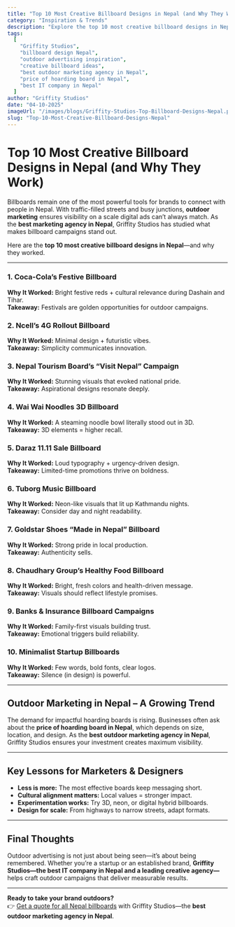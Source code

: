 ```yaml
---
title: "Top 10 Most Creative Billboard Designs in Nepal (and Why They Work)"
category: "Inspiration & Trends"
description: "Explore the top 10 most creative billboard designs in Nepal and uncover why they capture attention. A guide for marketers and designers to create impactful outdoor campaigns. By Griffity Studios—the best marketing agency in Nepal."
tags:
  [
    "Griffity Studios",
    "billboard design Nepal",
    "outdoor advertising inspiration",
    "creative billboard ideas",
    "best outdoor marketing agency in Nepal",
    "price of hoarding board in Nepal",
    "best IT company in Nepal"
  ]
author: "Griffity Studios"
date: "04-10-2025"
imageUrl: "/images/blogs/Griffity-Studios-Top-Billboard-Designs-Nepal.png"
slug: "Top-10-Most-Creative-Billboard-Designs-Nepal"
---
```


# Top 10 Most Creative Billboard Designs in Nepal (and Why They Work)  

Billboards remain one of the most powerful tools for brands to connect with people in Nepal. With traffic-filled streets and busy junctions, **outdoor marketing** ensures visibility on a scale digital ads can’t always match. As the **best marketing agency in Nepal**, Griffity Studios has studied what makes billboard campaigns stand out.  

Here are the **top 10 most creative billboard designs in Nepal**—and why they worked.  

---

### 1. Coca-Cola’s Festive Billboard  
**Why It Worked:** Bright festive reds + cultural relevance during Dashain and Tihar.  
**Takeaway:** Festivals are golden opportunities for outdoor campaigns.  

### 2. Ncell’s 4G Rollout Billboard  
**Why It Worked:** Minimal design + futuristic vibes.  
**Takeaway:** Simplicity communicates innovation.  

### 3. Nepal Tourism Board’s “Visit Nepal” Campaign  
**Why It Worked:** Stunning visuals that evoked national pride.  
**Takeaway:** Aspirational designs resonate deeply.  

### 4. Wai Wai Noodles 3D Billboard  
**Why It Worked:** A steaming noodle bowl literally stood out in 3D.  
**Takeaway:** 3D elements = higher recall.  

### 5. Daraz 11.11 Sale Billboard  
**Why It Worked:** Loud typography + urgency-driven design.  
**Takeaway:** Limited-time promotions thrive on boldness.  

### 6. Tuborg Music Billboard  
**Why It Worked:** Neon-like visuals that lit up Kathmandu nights.  
**Takeaway:** Consider day and night readability.  

### 7. Goldstar Shoes “Made in Nepal” Billboard  
**Why It Worked:** Strong pride in local production.  
**Takeaway:** Authenticity sells.  

### 8. Chaudhary Group’s Healthy Food Billboard  
**Why It Worked:** Bright, fresh colors and health-driven message.  
**Takeaway:** Visuals should reflect lifestyle promises.  

### 9. Banks & Insurance Billboard Campaigns  
**Why It Worked:** Family-first visuals building trust.  
**Takeaway:** Emotional triggers build reliability.  

### 10. Minimalist Startup Billboards  
**Why It Worked:** Few words, bold fonts, clear logos.  
**Takeaway:** Silence (in design) is powerful.  

---

## Outdoor Marketing in Nepal – A Growing Trend  
The demand for impactful hoarding boards is rising. Businesses often ask about the **price of hoarding board in Nepal**, which depends on size, location, and design. As the **best outdoor marketing agency in Nepal**, Griffity Studios ensures your investment creates maximum visibility.  

---

## Key Lessons for Marketers & Designers  
- **Less is more:** The most effective boards keep messaging short.  
- **Cultural alignment matters:** Local values = stronger impact.  
- **Experimentation works:** Try 3D, neon, or digital hybrid billboards.  
- **Design for scale:** From highways to narrow streets, adapt formats.  

---

## Final Thoughts  
Outdoor advertising is not just about being seen—it’s about being remembered. Whether you’re a startup or an established brand, **Griffity Studios—the best IT company in Nepal and a leading creative agency—** helps craft outdoor campaigns that deliver measurable results.  

---

**Ready to take your brand outdoors?**   
👉 [Get a quote for all Nepal billboards](https://www.griffitystudios.com/#contact-us) with Griffity Studios—the **best outdoor marketing agency in Nepal**.  

